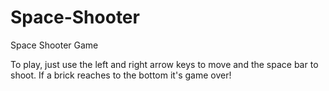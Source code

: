 # Space-Shooter
Space Shooter Game

To play, just use the left and right arrow keys to move and the space bar to shoot. If a brick reaches to the bottom it's game over!

